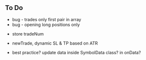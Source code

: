 ## To Do

+ bug - trades only first pair in array
+ bug - opening long positions only

- store tradeNum

- newTrade, dynamic SL & TP based on ATR

- best practice? update data inside SymbolData class? in onData?
